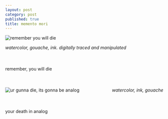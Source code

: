 ```yaml
---
layout: post
category: post
published: true
title: memento mori
---
```

![remember you will die]({{site.baseurl}}/media/memento-mori.jpeg)
<!--more-->
<span class='date fr'>*watercolor, gouache, ink. digitally traced and manipulated*</span><br>  
  \
  \
remember, you will die  \
  \
  \
  \
![ur gunna die, its gonna be analog]({{site.baseurl}}/media/memento-mori-painting.jpeg)
<span class='date' style='float:right;'>*watercolor, ink, gouache*</span>  \
  \
  \
  \
your death in analog
